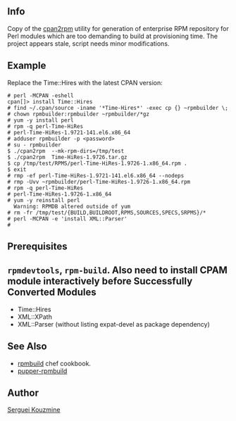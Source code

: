 Info
----
Copy of the [cpan2rpm](http://search.cpan.org/dist/cpan2rpm/cpan2rpm) utility for generation of enterprise RPM repository for Perl modules which are too demanding to build at provisioning time. The project appears stale, script needs minor modifications.

Example
-------
Replace the Time::Hires with the latest CPAN version:
```
# perl -MCPAN -eshell
cpan[]> install Time::Hires
# find ~/.cpan/source -iname '*Time-Hires*' -exec cp {} ~rpmbuilder \;
# chown rpmbuilder:rpmbuilder ~rpmbuilder/*gz
# yum -y install perl
# rpm -q perl-Time-HiRes
# perl-Time-HiRes-1.9721-141.el6.x86_64
# adduser rpmbuilder -p <password>
# su - rpmbuilder
$ ./cpan2rpm  --mk-rpm-dirs=/tmp/test
$ ./cpan2rpm  Time-HiRes-1.9726.tar.gz 
$ cp /tmp/test/RPMS/perl-Time-HiRes-1.9726-1.x86_64.rpm .
$ exit
# rmp -ef perl-Time-HiRes-1.9721-141.el6.x86_64 --nodeps
# rmp -Uvv ~rpmbuilder/perl-Time-HiRes-1.9726-1.x86_64.rpm
# rpm -q perl-Time-HiRes
# perl-Time-HiRes-1.9726-1.x86_64
# yum -y reinstall perl 
  Warning: RPMDB altered outside of yum
# rm -fr /tmp/test/{BUILD,BUILDROOT,RPMS,SOURCES,SPECS,SRPMS}/*
# perl -MCPAN -e 'install XML::Parser'
# 
```
Prerequisites
-------------
`rpmdevtools`, `rpm-build`. Also need to install CPAM module interactively before
Successfully Converted Modules
------------------------------
  * Time::Hires
  * XML::XPath
  * XML::Parser (without listing expat-devel as package dependency) 


See Also
--------
  - [rpmbuild](https://github.com/jeekl/rpmbuild) chef cookbook.
  - [pupper-rpmbuild](https://github.com/dgutierrez1287/puppet-rpmbuild)

Author
------
[Serguei Kouzmine](kouzmine_serguei@yahoo.com)
